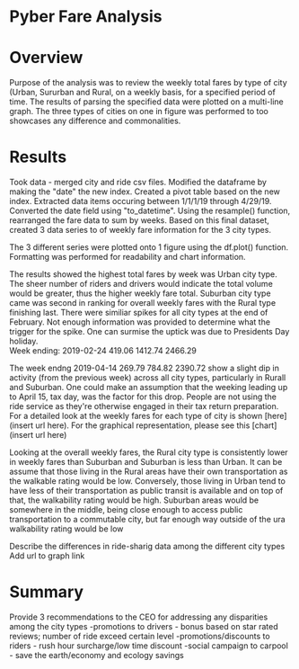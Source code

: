 # Pyber Fare Analysis
# Overview
Purpose of the analysis was to review the weekly total fares by type of city (Urban, Sururban and Rural, on a weekly basis, for a specified period of time.  The results of parsing the specified data were plotted on a multi-line graph.  The three types of cities on one in figure was performed to too showcases any difference and commonalities.


# Results
Took data - merged city and ride csv files.  Modified the dataframe by making the "date" the new index.  Created a pivot table based on the new index.  Extracted data items occuring between 1/1/1/19 through 4/29/19.  Converted the date field using "to_datetime". Using the resample() function, rearranged the fare data to sum by weeks.  Based on this final dataset, created 3 data series to of weekly fare information for the 3 city types.  

The 3 different series were plotted onto 1 figure using the df.plot() function.  Formatting was performed for readability and chart information.

The results showed the highest total fares by week was Urban city type.  The sheer number of riders and drivers would indicate the total volume would be greater, thus the higher weekly fare total.  Suburban city type came was second in ranking for overall weekly fares with the Rural type finishing last.  There were similiar spikes for all city types at the end of February.  Not enough information was provided to determine what the trigger for the spike.  One can surmise the uptick was due to Presidents Day holiday.  
Week ending: 2019-02-24	419.06	1412.74	2466.29

The week endng 2019-04-14	269.79	784.82	2390.72 show a slight dip in activity (from the previous week) across all city types, particularly in Rurall and Suburban.  One could make an assumption that the weeking leading up to April 15, tax day, was the factor for this drop.  People are not using the ride service as they're otherwise engaged in their tax return preparation.  For a detailed look at the weekly fares for each type of city is shown [here](insert url here).  For the graphical representation, please see this [chart](insert url here)

Looking at the overall weekly fares, the Rural city type is consistently lower in weekly fares than Suburban and Suburban is less than Urban.  It can be assume that those living in the Rural areas have their own transportation as the walkable rating would be low.  Conversely, those living in Urban tend to have less of their transportation as public transit is available and on top of that, the walkability rating would be high.  Suburban areas would be somewhere in the middle, being close enough to access public transportation to a commutable city, but far enough way outside of the ura
walkability rating would be low

Describe the differences in ride-sharig data among the different city types
Add url to graph link




# Summary
Provide 3 recommendations to the CEO for addressing any disparities among the city types
-promotions to drivers - bonus based on star rated reviews; number of ride exceed certain level
-promotions/discounts to riders - rush hour surcharge/low time discount
-social campaign to carpool - save the earth/economy and ecology savings


